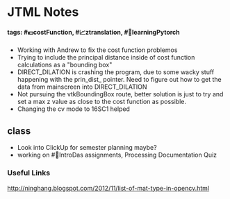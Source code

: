 # JTML Notes
#### tags: #💵costFunction, #📈ztranslation, #🐒learningPytorch 
- Working with Andrew to fix the cost function problemos
- Trying to include the principal distance inside of cost function calculations as a "bounding box"
- DIRECT_DILATION is crashing the program, due to some wacky stuff happening with the prin_dist_ pointer. Need to figure out how to get the data from mainscreen into DIRECT_DILATION
- Not pursuing the vtkBoundingBox route, better solution is just to try and set a max z value as close to the cost function as possible.
- Changing the cv mode to 16SC1 helped
## class
- Look into ClickUp for semester planning maybe?
- working on #🎨IntroDas assignments, Processing Documentation Quiz

### Useful Links
http://ninghang.blogspot.com/2012/11/list-of-mat-type-in-opencv.html